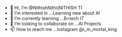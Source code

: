 - 👋 Hi, I’m @NithishNithi(NITHISH T)
- 👀 I’m interested in ...Learning new about AI
- 🌱 I’m currently learning ...B>tech IT
- 💞️ I’m looking to collaborate on ...AI Projects
- 📫 How to reach me ...instagram @i_m_mortal_king


